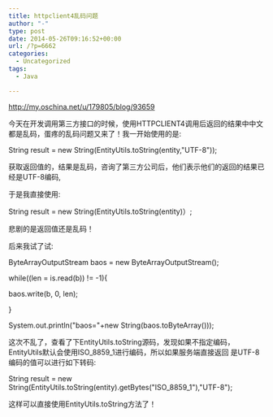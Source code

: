 ```yaml
---
title: httpclient4乱码问题
author: "-"
type: post
date: 2014-05-26T09:16:52+00:00
url: /?p=6662
categories:
  - Uncategorized
tags:
  - Java

---
```

http://my.oschina.net/u/179805/blog/93659

今天在开发调用第三方接口的时候，使用HTTPCLIENT4调用后返回的结果中中文都是乱码，蛋疼的乱码问题又来了！我一开始使用的是: 

String result = new String(EntityUtils.toString(entity,"UTF-8"));
  
获取返回值的，结果是乱码，咨询了第三方公司后，他们表示他们的返回的结果已经是UTF-8编码,
  
于是我直接使用: 

String result = new String(EntityUtils.toString(entity)）;
  
悲剧的是返回值还是乱码！
  
后来我试了试: 

ByteArrayOutputStream baos = new ByteArrayOutputStream();
  
while((len = is.read(b)) != -1){
  
baos.write(b, 0, len);
  
}
  
System.out.println("baos="+new String(baos.toByteArray()));
  
这次不乱了，查看了下EntityUtils.toString源码，发现如果不指定编码，EntityUtils默认会使用ISO_8859_1进行编码，所以如果服务端直接返回 是UTF-8编码的值可以进行如下转码: 

String result = new String(EntityUtils.toString(entity).getBytes("ISO_8859_1"),"UTF-8");
  
这样可以直接使用EntityUtils.toString方法了！